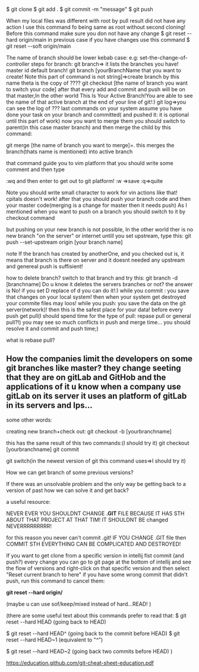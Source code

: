 $ git clone <your link>
$ git add .
$ git commit -m "message"
$ git push

When my local files was different with root by pull result did not have any action I use this command fo being same as root without second cloning!
Before this command make sure you don not have any change
$ git reset --hard origin/main
in previous case if you have changes use this command
$ git reset --soft origin/main

The name of branch should be  lower kebab case: e.g: set-the-change-of-controller
steps for branch:
git branch=> it lists the branches you have! master id default branch!
git branch [yourBranchName that you want to create! Note this part of command is not string]=>create branch by this name theta is the copy of ????
git checkout [the name of branch you want to switch your code]
after that every add and commit and push will be on that master,In the other world This Is Your Active Branch!You are able to see the name of that active branch at the end of your line of git!:)
git log=>you can see the log of ??? last commands on your system
assume you have done your task on your branch and committed( and pushed it: it is optional until this part of work) now you want to merge them
you should switch to parent(in this case master branch) and then merge the child by this command:

git merge [the name of branch you want to merge]=. this merges the branch(thats name is mentioned) into active branch

that command guide you to vim platform that you should write some comment and then type

:wq
and then enter to get out to git platform!
:w =>save
:q=>quite

Note you should write small character to work for vin actions like that! cpitals doesn't work!
after that you should push your branch code and then your master code(merging is a change for master then it needs push)
As I mentioned when you want to push on a branch you should switch to it by checkout command

but pushing on your new branch is not possible, In the other world ther is no new branch "on the server" or internet untill you set upstream, type this:
git push --set-upstream origin [your branch name]

note If the branch has created by anotherOne, and you checked out is, it means that branch is there on server and it doesnt needed any upstream and genereal push is suffisient!


how to delete branch?
switch to that branch and try this:
git branch -d [branchname]
Do u know it deletes the servers branches or not? the answer is No! if you set D replace of d you can do it!:)
while you commit : you save that changes on your local system! then when your system get destroyed your commite files may loos!
while you push: you save the data on the git server(network)! then this is the safest place for your data!
before every push get pull(I should spend time for the type of pull: repase pull or general pull?!)
you may see so much conflicts in push and merge time... you should resolve it  and commit and push time;)

what is rebase pull?



How the companies limit the developers on some git branches like master? they change seeting that they are on gitLab and GitHob and the applications of it
u know when a company use gitLab on its server it uses an platform of gitLab in its servers and Ips...
------
some other words:


creating new branch+check out:
git checkout -b [yourbranchname]

this has the same result of this two commands:(I should try it)
git checkout [yourbranchname]
git commit



git switch(in the newest version of git this command uses=>I should try it)


How we can get branch of some previous versions?

If there was an unsolvable problem and the only way be getting back to a version of past how we can solve it and get back?
  
  
  a useful resource:
  
  NEVER EVER YOU SHOULDNT CHANGE **.GIT** FILE BECAUSE IT HAS STH ABOUT THAT PROJECT AT THAT TIM! IT SHOULDNT BE changed NEVERRRRRRRRR! 

for this reason you never can't commit .git! IF YOU CHANGE .GIT file
then COMMIT STH EVERYTHING CAN BE COMPLICATED AND DESTROYED!


If you want to get clone from a specific version in intellij fist
commit (and push?) every change you can go to git page at the bottom of intellij and see 
the flow of versions  and right-click on that specific version and then select "Reset current branch to here"
if you have some wrong commit that didn't push, run this command to cancel them:

**git reset --hard origin/<nameOfcurrentBranch>**

(maybe u can use sof/keep/mixed instead of hard...READ! )

(there are some useful text about this commands prefer to read that:
$ git reset --hard HEAD       (going back to HEAD)

$ git reset --hard HEAD^      (going back to the commit before HEAD)
$ git reset --hard HEAD~1     (equivalent to "^")

$ git reset --hard HEAD~2     (going back two commits before HEAD)
)


  https://education.github.com/git-cheat-sheet-education.pdf
